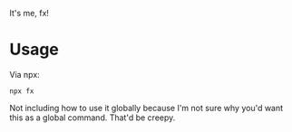 It's me, fx!

# Usage
Via npx:
```
npx fx
```

Not including how to use it globally because I'm not sure why you'd want this as a global command. That'd be creepy.